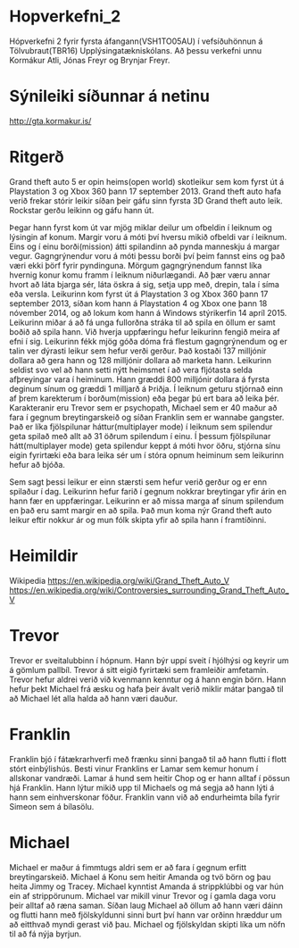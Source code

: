 # Hopverkefni_2
Hópverkefni 2 fyrir fyrsta áfangann(VSH1TO05AU) í vefsíðuhönnun á Tölvubraut(TBR16) Upplýsingatækniskólans.
Að þessu verkefni unnu Kormákur Atli, Jónas Freyr og Brynjar Freyr.
# Sýnileiki síðunnar á netinu
http://gta.kormakur.is/

# Ritgerð
Grand theft auto 5 er opin heims(open world) skotleikur sem kom fyrst út á Playstation 3 og Xbox 360 þann 17 september 2013. Grand theft auto hafa verið frekar stórir leikir síðan þeir gáfu sinn fyrsta 3D Grand theft auto leik. Rockstar gerðu leikinn og gáfu hann út. 

Þegar hann fyrst kom út var mjög miklar deilur um ofbeldin í leiknum og lýsingin af konum. Margir voru á móti því hversu mikið ofbeldi var í leiknum. Eins og í einu borði(mission) átti spilandinn að pynda manneskju á margar vegur. Gagngrýnendur voru á móti þessu borði því þeim fannst eins og það væri ekki þörf fyrir pyndinguna. Mörgum gagngrýnendum fannst líka hvernig konur komu framm í leiknum niðurlægandi. Að þær væru annar hvort að láta bjarga sér, láta öskra á sig, setja upp með, drepin, tala í síma eða versla. Leikurinn kom fyrst út á Playstation 3 og Xbox 360 þann 17 september 2013, síðan kom hann á Playstation 4 og Xbox one þann 18 nóvember 2014, og að lokum kom hann á Windows stýrikerfin 14 apríl 2015. Leikurinn miðar á að fá unga fullorðna stráka til að spila en öllum er samt boðið að spila hann. Við hverja uppfæringu hefur leikurinn fengið meira af efni í sig. Leikurinn fékk mjög góða dóma frá flestum gagngrýnendum og er talin ver dýrasti leikur sem hefur verði gerður. Það kostaði 137 milljónir dollara að gera hann og 128 milljónir dollara að marketa hann. Leikurinn seldist svo vel að hann setti nýtt heimsmet í að vera fljótasta selda afþreyingar vara í heiminum. Hann græddi 800 milljónir dollara á fyrsta deginum sínum og græddi 1 milljarð á Þriðja. Í leiknum geturu stjórnað einn af þrem karekterum í borðum(mission) eða þegar þú ert bara að leika þér. Karakteranir eru Trevor sem er psychopath, Michael sem er 40 maður að fara í gegnum breytingarskeið og síðan Franklin sem er wannabe gangster. Það er líka fjölspilunar háttur(multiplayer mode) í leiknum sem spilendur geta spilað með allt að 31 öðrum spilendum í einu. Í þessum fjölspilunar hátt(multiplayer mode) geta spilendur keppt á móti hvor öðru, stjórna sínu eigin fyrirtæki eða bara leika sér um í stóra opnum heiminum sem leikurinn hefur að bjóða.

Sem sagt þessi leikur er einn stærsti sem hefur verið gerður og er enn spilaður í dag. Leikurinn hefur farið í gegnum nokkrar breytingar yfir árin en hann fær en uppfæringar. Leikurinn er að missa marga af sínum spilendum en það eru samt margir en að spila. Það mun koma nýr Grand theft auto leikur eftir nokkur ár og mun fólk skipta yfir að spila hann í framtíðinni.



# Heimildir
Wikipedia
https://en.wikipedia.org/wiki/Grand_Theft_Auto_V
https://en.wikipedia.org/wiki/Controversies_surrounding_Grand_Theft_Auto_V


# Trevor

Trevor er sveitalubbinn í hópnum. Hann býr uppí sveit í hjólhýsi og keyrir um á gömlum pallbíl. Trevor á sitt eigið fyrirtæki sem framleiðir amfetamín. Trevor hefur aldrei verið við kvenmann kenntur og á hann engin börn. Hann hefur þekt Michael frá æsku og hafa þeir ávalt verið miklir mátar þangað til að Michael lét alla halda að hann væri dauður.

# Franklin 

Franklin bjó í fátækrarhverfi með frænku sinni þangað til að hann flutti í flott stórt einbýlishús. Besti vinur Franklins er Lamar sem kemur honum í allskonar vandræði. Lamar á hund sem heitir Chop og er hann alltaf í pössun hjá Franklin. Hann lýtur mikið upp til Michaels og má segja að hann lýti á hann sem einhverskonar föður. Franklin vann við að endurheimta bíla fyrir Simeon sem á bílasölu.

# Michael

Michael er maður á fimmtugs aldri sem er að fara í gegnum erfitt breytingarskeið. Michael á Konu sem heitir Amanda og tvö börn og þau heita Jimmy og Tracey. Michael kynntist Amanda á strippklúbbi og var hún ein af strippörunum. Michael var mikill vinur Trevor og í gamla daga voru þeir alltaf að ræna saman. Síðan laug Michael að öllum að hann væri dáinn og flutti hann með fjölskyldunni sinni burt því hann var orðinn hræddur um að eitthvað myndi gerast við þau. Michael og fjölskyldan skipti líka um nöfn til að fá nýja byrjun.

